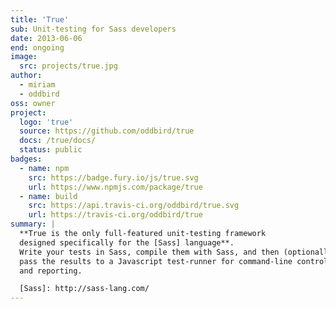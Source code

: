 ```yaml
---
title: 'True'
sub: Unit-testing for Sass developers
date: 2013-06-06
end: ongoing
image:
  src: projects/true.jpg
author:
  - miriam
  - oddbird
oss: owner
project:
  logo: 'true'
  source: https://github.com/oddbird/true
  docs: /true/docs/
  status: public
badges:
  - name: npm
    src: https://badge.fury.io/js/true.svg
    url: https://www.npmjs.com/package/true
  - name: build
    src: https://api.travis-ci.org/oddbird/true.svg
    url: https://travis-ci.org/oddbird/true
summary: |
  **True is the only full-featured unit-testing framework
  designed specifically for the [Sass] language**.
  Write your tests in Sass, compile them with Sass, and then (optionally)
  pass the results to a Javascript test-runner for command-line control
  and reporting.

  [Sass]: http://sass-lang.com/
---
```

